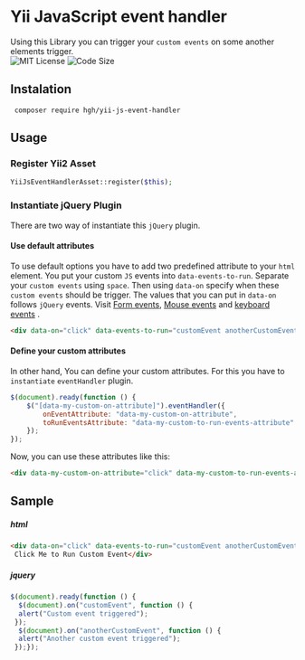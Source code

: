 
  
    
      
# Yii JavaScript event handler  
Using this Library you can trigger your `custom events` on some another elements trigger.      
![MIT License](https://img.shields.io/github/license/H-Gh/yii-js-event-handler.svg?style=flat-square)
![Code Size](https://img.shields.io/github/languages/code-size/H-Gh/yii-js-event-handler.svg?style=flat-square)
## Instalation  
```
 composer require hgh/yii-js-event-handler
```  
  
## Usage  
### Register Yii2 Asset
```php  
YiiJsEventHandlerAsset::register($this);  
```  

### Instantiate jQuery Plugin
There are two way of instantiate this `jQuery` plugin.
#### Use default attributes
To use default options you have to add two predefined attribute to your `html` element. You put your custom `JS` events into `data-events-to-run`. Separate your `custom events` using `space`. Then using `data-on` specify when these `custom events` should be trigger. The values that you can put in `data-on` follows `jQuery` events. Visit [Form events](https://api.jquery.com/category/events/form-events/), [Mouse events](https://api.jquery.com/category/events/mouse-events/) and [keyboard events](https://api.jquery.com/category/events/keyboard-events/) .
```html
<div data-on="click" data-events-to-run="customEvent anotherCustomEvent">  
```

#### Define your custom attributes
In other hand, You can define your custom attributes. For this you have to `instantiate` `eventHandler` plugin.
```javascript
$(document).ready(function () {
    $("[data-my-custom-on-attribute]").eventHandler({
        onEventAttribute: "data-my-custom-on-attribute",
        toRunEventsAttribute: "data-my-custom-to-run-events-attribute"
    });
});
```
Now, you can use these attributes like this:
```html
<div data-my-custom-on-attribute="click" data-my-custom-to-run-events-attribute="customEvent anotherCustomEvent">  
```
  
## Sample  
##### html  
```html  
<div data-on="click" data-events-to-run="customEvent anotherCustomEvent">  
 Click Me to Run Custom Event</div>  
```  
  
##### jquery  
```javascript  
$(document).ready(function () {  
  $(document).on("customEvent", function () {  
  alert("Custom event triggered");  
 });  
  $(document).on("anotherCustomEvent", function () {  
  alert("Another custom event triggered");  
 });});  
```
